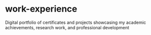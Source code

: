 # work-experience
Digital portfolio of certificates and projects showcasing my academic achievements, research work, and professional development
